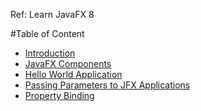 Ref: Learn JavaFX 8

#Table of Content

* [Introduction](README.md)
* [JavaFX Components](chapter1-jfx-components.md)
* [Hello World Application](chapter2-hello-world-application.md)
* [Passing Parameters to JFX Applications](chapter3-passing-parameters-to-jfx-applications.md)
* [Property Binding](chapter4-property-binding.md)

